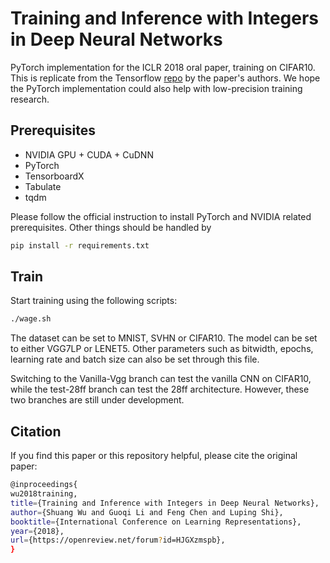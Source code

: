 # Training and Inference with Integers in Deep Neural Networks

PyTorch implementation for the ICLR 2018 oral paper, training on CIFAR10. This is replicate from the Tensorflow [repo](https://github.com/boluoweifenda/WAGE) by the paper's authors. We hope the PyTorch implementation could also help with low-precision training research.

## Prerequisites
- NVIDIA GPU + CUDA + CuDNN
- PyTorch
- TensorboardX 
- Tabulate
- tqdm

Please follow the official instruction to install PyTorch and NVIDIA related prerequisites. Other things should be handled by
```bash
pip install -r requirements.txt
```

## Train
Start training using the following scripts:
```bash
./wage.sh
```
The dataset can be set to MNIST, SVHN or CIFAR10.
The model can be set to either VGG7LP or LENET5.
Other parameters such as bitwidth, epochs, learning rate and batch size can also be set through this file.

Switching to the Vanilla-Vgg branch can test the vanilla CNN on CIFAR10, while the test-28ff branch can test the 28ff architecture. However, these two branches are still under development.


## Citation
If you find this paper or this repository helpful, please cite the original paper:
```bash
@inproceedings{
wu2018training,
title={Training and Inference with Integers in Deep Neural Networks},
author={Shuang Wu and Guoqi Li and Feng Chen and Luping Shi},
booktitle={International Conference on Learning Representations},
year={2018},
url={https://openreview.net/forum?id=HJGXzmspb},
} 
```


